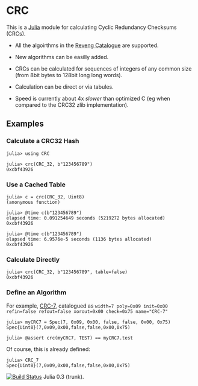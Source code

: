 # CRC

This is a [Julia](http://julialang.org/) module for calculating Cyclic
Redundancy Checksums (CRCs).

* All the algoirthms in the [Reveng
  Catalogue](http://reveng.sourceforge.net/crc-catalogue) are supported.

* New algorithms can be easilly added.

* CRCs can be calculated for sequences of integers of any common size 
  (from 8bit bytes to 128bit long long words).

* Calculation can be direct or via tabules.

* Speed is currently about 4x *slower* than optimized C (eg when
  compared to the CRC32 zlib implementation).

## Examples

### Calculate a CRC32 Hash

```
julia> using CRC

julia> crc(CRC_32, b"123456789")
0xcbf43926
```

### Use a Cached Table

```
julia> c = crc(CRC_32, Uint8)
(anonymous function)

julia> @time c(b"123456789")
elapsed time: 0.091254649 seconds (5219272 bytes allocated)
0xcbf43926

julia> @time c(b"123456789")
elapsed time: 6.9576e-5 seconds (1136 bytes allocated)
0xcbf43926
```

### Calculate Directly

```
julia> crc(CRC_32, b"123456789", table=false)
0xcbf43926
```

### Define an Algorithm

For example,
[CRC-7](http://reveng.sourceforge.net/crc-catalogue/1-15.htm#crc.cat-bits.7),
catalogued as `width=7 poly=0x09 init=0x00 refin=false refout=false
xorout=0x00 check=0x75 name="CRC-7"`

```
julia> myCRC7 = Spec(7, 0x09, 0x00, false, false, 0x00, 0x75)
Spec{Uint8}(7,0x09,0x00,false,false,0x00,0x75)

julia> @assert crc(myCRC7, TEST) == myCRC7.test
```

Of course, this is already defined:

```
julia> CRC_7
Spec{Uint8}(7,0x09,0x00,false,false,0x00,0x75)
```


[![Build
Status](https://travis-ci.org/andrewcooke/CRC.jl.png)](https://travis-ci.org/andrewcooke/CRC.jl)
Julia 0.3 (trunk).

